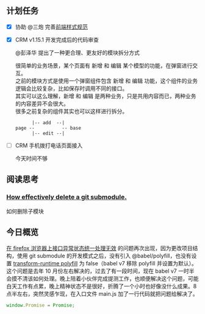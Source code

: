 ## 计划任务

- [x] 协助 @三炮 完善[前端样式规范](https://docs.qq.com/doc/DR2JmTU5MTm9nWnNt)

- [x] CRM v1.15.1 开发完成后的代码审查

  @彭泽华 提出了一种更合理、更友好的模块拆分方式

  很简单的业务场景，某个页面有 新增 和 编辑 某个模型的功能，在弹窗进行交互。  
  之前的模块方式是使用一个弹窗组件包含 新增 和 编辑 功能，这个组件的业务逻辑会比较复杂，比如保存时调用不同的接口。  
  其实可以这么理解，新增 和 编辑 是两种业务，只是共用内容而已，两种业务的内容差异不会很大。  
  很多之前复杂的组件其实也可以这样进行拆分。

  ```
        |-- add  --|
  page --          -- base
        |-- edit --|
  ```

- [ ] CRM 手机拨打电话页面接入

  今天时间不够

## 阅读思考

### [How effectively delete a git submodule.](https://gist.github.com/myusuf3/7f645819ded92bda6677)

如何删除子模块

## 今日概览

[在 firefox 浏览器上接口异常状态统一处理无效](https://monine.github.io/2018/11/07/%E6%8E%A5%E5%8F%A3%E5%BC%82%E5%B8%B8%E7%8A%B6%E6%80%81%E7%BB%9F%E4%B8%80%E5%A4%84%E7%90%86%E6%96%B9%E6%A1%88%E5%9C%A8-Firefox-%E4%B8%8B%E6%97%A0%E6%95%88%E7%9A%84%E5%8E%9F%E5%9B%A0%E5%92%8C%E8%A7%A3%E5%86%B3%E6%96%B9%E6%A1%88.html) 的问题再次出现，因为更改项目结构，使用 git submodule 的开发模式之后，没有引入 @babel/polyfill，也没有设置 [transform-runtime polyfill](https://babeljs.io/docs/en/babel-plugin-transform-runtime#polyfill) 为 false（babel v7 移除 polyfill 并设置为默认）。  
这个问题是去年 10 月份左右解决的，过去了有一段时间，现在 babel v7 一时半会摸不清该如何处理。晚上陪着小伙伴完成提测工作，也顺便解决这个问题，可能白天工作有点累，晚上精神状态不是很好，折腾了一个小时也好像没什么成果。8 点半左右，突然灵感乍现，在入口文件 main.js 加了一行代码就把问题给解决了。

```js
window.Promise = Promise;
```

